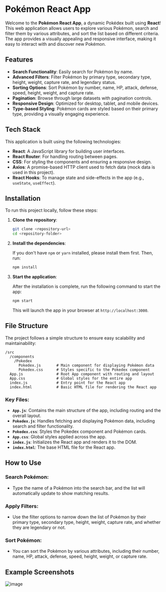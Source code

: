 # Pokémon React App

Welcome to the **Pokémon React App**, a dynamic Pokédex built using **React**! This web application allows users to explore various Pokémon, search and filter them by various attributes, and sort the list based on different criteria. The app provides a visually appealing and responsive interface, making it easy to interact with and discover new Pokémon.

## Features

- **Search Functionality**: Easily search for Pokémon by name.
- **Advanced Filters**: Filter Pokémon by primary type, secondary type, height, weight, capture rate, and legendary status.
- **Sorting Options**: Sort Pokémon by number, name, HP, attack, defense, speed, height, weight, and capture rate.
- **Pagination**: Browse through large datasets with pagination controls.
- **Responsive Design**: Optimized for desktop, tablet, and mobile devices.
- **Type-based Styling**: Pokémon cards are styled based on their primary type, providing a visually engaging experience.

## Tech Stack

This application is built using the following technologies:

- **React**: A JavaScript library for building user interfaces.
- **React Router**: For handling routing between pages.
- **CSS**: For styling the components and ensuring a responsive design.
- **Axios**: A promise-based HTTP client used to fetch data (mock data is used in this project).
- **React Hooks**: To manage state and side-effects in the app (e.g., `useState`, `useEffect`).

## Installation

To run this project locally, follow these steps:

1. **Clone the repository**:

   ```bash
   git clone <repository-url>
   cd <repository-folder>
   ```

2. **Install the dependencies**:

   If you don't have `npm` or `yarn` installed, please install them first. Then, run:

   ```bash
   npm install
   ```

3. **Start the application**:

   After the installation is complete, run the following command to start the app:

   ```bash
   npm start
   ```

   This will launch the app in your browser at `http://localhost:3000`.

## File Structure

The project follows a simple structure to ensure easy scalability and maintainability:

```
/src
  /components
    /Pokedex
      Pokedex.js       # Main component for displaying Pokémon data
      Pokedex.css      # Styles specific to the Pokedex component
  App.js               # Root App component with routing and layout
  App.css              # Global styles for the entire app
  index.js             # Entry point for the React app
  index.html           # Basic HTML file for rendering the React app
```

### Key Files:

- **`App.js`**: Contains the main structure of the app, including routing and the overall layout.
- **`Pokedex.js`**: Handles fetching and displaying Pokémon data, including search and filter functionality.
- **`Pokedex.css`**: Styles the Pokedex component and Pokémon cards.
- **`App.css`**: Global styles applied across the app.
- **`index.js`**: Initializes the React app and renders it to the DOM.
- **`index.html`**: The base HTML file for the React app.

## How to Use

### Search Pokémon:
- Type the name of a Pokémon into the search bar, and the list will automatically update to show matching results.

### Apply Filters:
- Use the filter options to narrow down the list of Pokémon by their primary type, secondary type, height, weight, capture rate, and whether they are legendary or not.

### Sort Pokémon:
- You can sort the Pokémon by various attributes, including their number, name, HP, attack, defense, speed, height, weight, or capture rate.

## Example Screenshots

![image](https://github.com/user-attachments/assets/399fc233-265d-4d4f-90f7-5247369b36a2)



